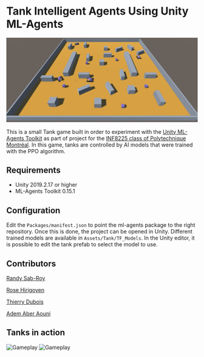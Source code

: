 # Tank Intelligent Agents Using Unity ML-Agents
![Gameplay](Screenshots/gameplay.png)

This is a small Tank game built in order to experiment with the [Unity ML-Agents Toolkit](https://github.com/Unity-Technologies/ml-agents) as part of project for the [INF8225 class of Polytechnique Montréal](https://www.polymtl.ca/etudes/cours/iatech-probabilistes-et-dapprentissage). In this game, tanks are controlled by AI models that were trained with the PPO algorithm.

## Requirements
- Unity 2019.2.17 or higher
- ML-Agents Toolkit 0.15.1

## Configuration
Edit the `Packages/manifest.json` to point the ml-agents package to the right repository. Once this is done, the project can be opened in Unity. Different trained models are available in `Assets/Tank/TF_Models`. In the Unity editor, it is possible to edit the tank prefab to select the model to use.

## Contributors

[Randy Sab-Roy](https://github.com/randy-sab-roy)

[Rose Hirigoyen](https://github.com/rooose)

[Thierry Dubois](https://github.com/ThierryDubois)

[Adem Aber Aouni](https://github.com/ThePhosphorus)

## Tanks in action
![Gameplay](Screenshots/tank_1.gif)
![Gameplay](Screenshots/tank_2.gif)
